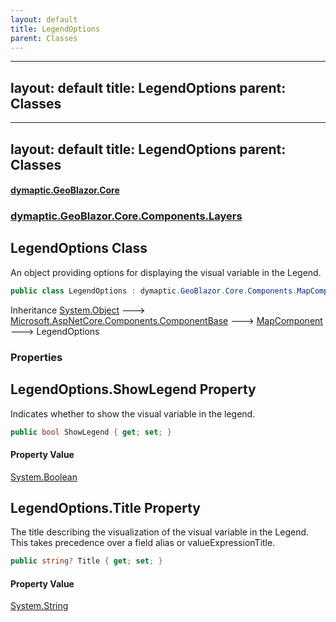 ```yaml
---
layout: default
title: LegendOptions
parent: Classes
---
```

---
layout: default
title: LegendOptions
parent: Classes
---
---
layout: default
title: LegendOptions
parent: Classes
---
#### [dymaptic.GeoBlazor.Core](index.html 'index')
### [dymaptic.GeoBlazor.Core.Components.Layers](index.html#dymaptic.GeoBlazor.Core.Components.Layers 'dymaptic.GeoBlazor.Core.Components.Layers')

## LegendOptions Class

An object providing options for displaying the visual variable in the Legend.

```csharp
public class LegendOptions : dymaptic.GeoBlazor.Core.Components.MapComponent
```

Inheritance [System.Object](https://docs.microsoft.com/en-us/dotnet/api/System.Object 'System.Object') &#129106; [Microsoft.AspNetCore.Components.ComponentBase](https://docs.microsoft.com/en-us/dotnet/api/Microsoft.AspNetCore.Components.ComponentBase 'Microsoft.AspNetCore.Components.ComponentBase') &#129106; [MapComponent](dymaptic.GeoBlazor.Core.Components.MapComponent.html 'dymaptic.GeoBlazor.Core.Components.MapComponent') &#129106; LegendOptions
### Properties

<a name='dymaptic.GeoBlazor.Core.Components.Layers.LegendOptions.ShowLegend'></a>

## LegendOptions.ShowLegend Property

Indicates whether to show the visual variable in the legend.

```csharp
public bool ShowLegend { get; set; }
```

#### Property Value
[System.Boolean](https://docs.microsoft.com/en-us/dotnet/api/System.Boolean 'System.Boolean')

<a name='dymaptic.GeoBlazor.Core.Components.Layers.LegendOptions.Title'></a>

## LegendOptions.Title Property

The title describing the visualization of the visual variable in the Legend. This takes precedence over a field alias or valueExpressionTitle.

```csharp
public string? Title { get; set; }
```

#### Property Value
[System.String](https://docs.microsoft.com/en-us/dotnet/api/System.String 'System.String')


